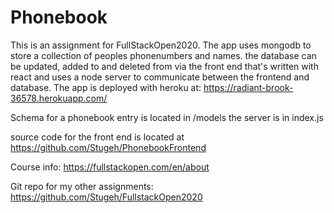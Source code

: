 # Phonebook
This is an assignment for FullStackOpen2020. The app uses mongodb to store a collection of peoples phonenumbers and names. the database can be updated, added to and deleted from via the front end that's written with react and uses a node server to communicate between the frontend and database. The app is deployed with heroku at: https://radiant-brook-36578.herokuapp.com/

Schema for a phonebook entry is located in /models the server is in index.js

source code for the front end is located at https://github.com/Stugeh/PhonebookFrontend

Course info: https://fullstackopen.com/en/about

Git repo for my other assignments: https://github.com/Stugeh/FullstackOpen2020

